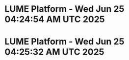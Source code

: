# LUME Platform - Wed Jun 25 04:24:54 AM UTC 2025
# LUME Platform - Wed Jun 25 04:25:32 AM UTC 2025
